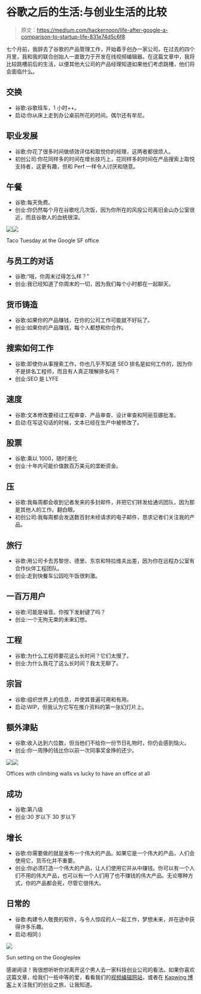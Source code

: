 # 谷歌之后的生活:与创业生活的比较

> 原文：<https://medium.com/hackernoon/life-after-google-a-comparison-to-startup-life-831e74d5c6f8>

七个月前，我辞去了谷歌的产品管理工作，开始着手创办一家公司。在过去的四个月里，我和我的联合创始人一直致力于开发在线视频编辑器。在这篇文章中，我将比较跳槽前后的生活，以便其他大公司的产品经理知道如果他们考虑跳槽，他们将会面临什么。

## 交换

*   谷歌:谷歌班车，1 小时++。
*   启动:你从床上走到办公桌前所花的时间。偶尔还有牟尼。

## 职业发展

*   谷歌:你花了很多时间做绩效评估和取悦你的经理，这两者都很烦人。
*   初创公司:你花同样多的时间在增长技巧上，花同样多的时间在产品搜索上取悦支持者，这更有趣，但和 Perf 一样令人讨厌和随意。

## 午餐

*   谷歌:每天免费。
*   创业:你仍然每个月在谷歌吃几次饭，因为你所在的风投公司离旧金山办公室很近，而且谷歌人的血统很深。

![](img/6cc551837a0c096676f78efbde2f9889.png)![](img/126637cffa88de9a09f8eb2120c37d19.png)

Taco Tuesday at the Google SF office

## 与员工的对话

*   谷歌:“哦，你周末过得怎么样？”
*   创业:我已经知道了你周末的一切，因为我们每个小时都在一起聊天。

## 货币铸造

*   谷歌:如果你的产品赚钱，在你的公司工作可能就不好玩了。
*   创业:如果你的产品赚钱，每个人都想和你合作。

## 搜索如何工作

*   谷歌:即使你从事搜索工作，你也几乎不知道 SEO 排名是如何工作的，因为你不是排名工程师，而且有人真正理解排名吗？
*   创业:SEO 是 LYFE

## 速度

*   谷歌:文本修改要经过工程审查、产品审查、设计审查和阿丽亚娜批准。
*   启动:在写这句话的时候，文本已经在生产中被修改了。

## 股票

*   谷歌:乘以 1000，随时液化
*   创业:十年内可能价值数百万美元的垄断资金。

## 压

*   谷歌:我每周都会收到记者发来的多封邮件，并把它们转发给通讯团队，因为那是其他人的工作。翻白眼。
*   初创公司:我每周都会发送数百封未经请求的电子邮件，恳求记者们关注我的产品。

## 旅行

*   谷歌:用公司卡去苏黎世、德里、东京和特拉维夫出差，因为你在远程办公室有合作伙伴工程团队。
*   创业:走到快餐车公园吃午饭很刺激。

## 一百万用户

*   谷歌:可能是噪音。你按下发射键了吗？
*   创业:一个无拘无束的未来幻想。

## 工程

*   谷歌:为什么工程师要花这么长时间？它们太慢了。
*   创业:为什么我花了这么长时间？我太无聊了。

## 宗旨

*   谷歌:组织世界上的信息，并使其普遍可用和有用。
*   启动:WIP，但我认为它写在推介资料的第一张幻灯片上。

## 额外津贴

*   谷歌:收入达到六位数，但当他们不给你一份节日礼物时，你仍会感到恼火。
*   创业:你一周挣的钱比你以前一次同事奖金挣的还少。

![](img/035100da7655560d192a85dc57ef2033.png)![](img/7d960ff53a05ce613cf0ba21e30d4ae9.png)

Offices with climbing walls vs lucky to have an office at all

## 成功

*   谷歌:第八级
*   创业:30 岁以下 30 岁以下

## 增长

*   谷歌:你需要做的就是发布一个伟大的产品。如果它是一个伟大的产品，人们会使用它，货币化并不重要。
*   创业:你必须打造一个伟大的产品，让人们使用它并从中赚钱。你可以有一个人们不用的伟大产品，也可以有一个人们用了也不赚钱的伟大产品。无论哪种方式，你的产品都会死，尽管它很伟大。

## 日常的

*   谷歌:构建令人敬畏的软件，与令人惊叹的人一起工作，梦想未来，并在途中获得许多乐趣。
*   启动:相同:)

![](img/9f7f9983ff158b0229c55f78ae247a8a.png)

Sun setting on the Googleplex

感谢阅读！我很想听听你对离开这个男人去一家科技创业公司的看法。如果你喜欢这篇文章，给我们一些中等的爱，看看我们的[视频编辑网站](https://www.kapwing.com)，或者在 [Kapwing 博客](https://www.kapwing.com/blog)上关注我们的创业之旅，让我知道。